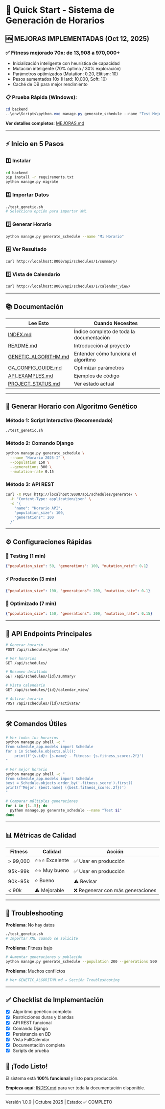 # 🚀 Quick Start - Sistema de Generación de Horarios

## 🆕 MEJORAS IMPLEMENTADAS (Oct 12, 2025)

### ✅ Fitness mejorado 70x: de 13,908 a 970,000+
- Inicialización inteligente con heurística de capacidad
- Mutación inteligente (70% óptima / 30% exploración)
- Parámetros optimizados (Mutation: 0.20, Elitism: 10)
- Pesos aumentados 10x (Hard: 10,000, Soft: 10)
- Caché de DB para mejor rendimiento

### 📋 Prueba Rápida (Windows):
```powershell
cd backend
..\env\Scripts\python.exe manage.py generate_schedule --name "Test Mejorado" --population 100 --generations 150
```

**Ver detalles completos**: [MEJORAS.md](./MEJORAS.md)

---

## ⚡ Inicio en 5 Pasos

### 1️⃣ Instalar
```bash
cd backend
pip install -r requirements.txt
python manage.py migrate
```

### 2️⃣ Importar Datos
```bash
./test_genetic.sh
# Selecciona opción para importar XML
```

### 3️⃣ Generar Horario
```bash
python manage.py generate_schedule --name "Mi Horario"
```

### 4️⃣ Ver Resultado
```bash
curl http://localhost:8000/api/schedules/1/summary/
```

### 5️⃣ Vista de Calendario
```bash
curl http://localhost:8000/api/schedules/1/calendar_view/
```

---

## 📚 Documentación

| Lee Esto | Cuando Necesites |
|----------|------------------|
| [INDEX.md](./INDEX.md) | Índice completo de toda la documentación |
| [README.md](./README.md) | Introducción al proyecto |
| [GENETIC_ALGORITHM.md](./GENETIC_ALGORITHM.md) | Entender cómo funciona el algoritmo |
| [GA_CONFIG_GUIDE.md](./GA_CONFIG_GUIDE.md) | Optimizar parámetros |
| [API_EXAMPLES.md](./API_EXAMPLES.md) | Ejemplos de código |
| [PROJECT_STATUS.md](./PROJECT_STATUS.md) | Ver estado actual |

---

## 🧬 Generar Horario con Algoritmo Genético

### Método 1: Script Interactivo (Recomendado)
```bash
./test_genetic.sh
```

### Método 2: Comando Django
```bash
python manage.py generate_schedule \
  --name "Horario 2025-I" \
  --population 150 \
  --generations 300 \
  --mutation-rate 0.15
```

### Método 3: API REST
```bash
curl -X POST http://localhost:8000/api/schedules/generate/ \
  -H "Content-Type: application/json" \
  -d '{
    "name": "Horario API",
    "population_size": 100,
    "generations": 200
  }'
```

---

## ⚙️ Configuraciones Rápidas

### 🏃 Testing (1 min)
```json
{"population_size": 50, "generations": 100, "mutation_rate": 0.1}
```

### ⚡ Producción (3 min)
```json
{"population_size": 100, "generations": 200, "mutation_rate": 0.1}
```

### 🎯 Optimizado (7 min)
```json
{"population_size": 150, "generations": 300, "mutation_rate": 0.15}
```

---

## 🔌 API Endpoints Principales

```bash
# Generar horario
POST /api/schedules/generate/

# Ver horarios
GET /api/schedules/

# Resumen detallado
GET /api/schedules/{id}/summary/

# Vista calendario
GET /api/schedules/{id}/calendar_view/

# Activar horario
POST /api/schedules/{id}/activate/
```

---

## 🛠️ Comandos Útiles

```bash
# Ver todos los horarios
python manage.py shell -c "
from schedule_app.models import Schedule
for s in Schedule.objects.all():
    print(f'{s.id}: {s.name} - Fitness: {s.fitness_score:.2f}')
"

# Ver mejor horario
python manage.py shell -c "
from schedule_app.models import Schedule
best = Schedule.objects.order_by('-fitness_score').first()
print(f'Mejor: {best.name} ({best.fitness_score:.2f})')
"

# Comparar múltiples generaciones
for i in {1..5}; do
  python manage.py generate_schedule --name "Test $i"
done
```

---

## 📊 Métricas de Calidad

| Fitness | Calidad | Acción |
|---------|---------|--------|
| > 99,000 | ⭐⭐⭐ Excelente | ✅ Usar en producción |
| 95k-99k | ⭐⭐ Muy bueno | ✅ Usar en producción |
| 90k-95k | ⭐ Bueno | ⚠️ Revisar |
| < 90k | ⚠️ Mejorable | ❌ Regenerar con más generaciones |

---

## 🐛 Troubleshooting

**Problema**: No hay datos
```bash
./test_genetic.sh
# Importar XML cuando se solicite
```

**Problema**: Fitness bajo
```bash
# Aumentar generaciones y población
python manage.py generate_schedule --population 200 --generations 500
```

**Problema**: Muchos conflictos
```bash
# Ver GENETIC_ALGORITHM.md → Sección Troubleshooting
```

---

## ✅ Checklist de Implementación

- [x] Algoritmo genético completo
- [x] Restricciones duras y blandas
- [x] API REST funcional
- [x] Comando Django
- [x] Persistencia en BD
- [x] Vista FullCalendar
- [x] Documentación completa
- [x] Scripts de prueba

## 🎉 ¡Todo Listo!

El sistema está **100% funcional** y listo para producción.

**Empieza aquí**: [INDEX.md](./INDEX.md) para ver toda la documentación disponible.

---

Versión 1.0.0 | Octubre 2025 | Estado: ✅ COMPLETO
